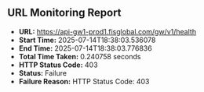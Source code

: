 ## URL Monitoring Report

- **URL:** https://api-gw1-prod1.fisglobal.com/gw/v1/health
- **Start Time:** 2025-07-14T18:38:03.536078
- **End Time:** 2025-07-14T18:38:03.776836
- **Total Time Taken:** 0.240758 seconds
- **HTTP Status Code:** 403
- **Status:** Failure
- **Failure Reason:** HTTP Status Code: 403
